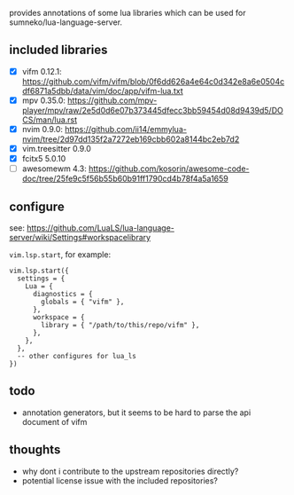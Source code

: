 provides annotations of some lua libraries which can be used for sumneko/lua-language-server.

## included libraries
* [x] vifm 0.12.1: https://github.com/vifm/vifm/blob/0f6dd626a4e64c0d342e8a6e0504cdf6871a5dbb/data/vim/doc/app/vifm-lua.txt
* [x] mpv 0.35.0: https://github.com/mpv-player/mpv/raw/2e5d0d6e07b373445dfecc3bb59454d08d9439d5/DOCS/man/lua.rst
* [x] nvim 0.9.0: https://github.com/ii14/emmylua-nvim/tree/2d97dd135f2a7272eb169cbb602a8144bc2eb7d2
* [x] vim.treesitter 0.9.0
* [x] fcitx5 5.0.10
* [ ] awesomewm 4.3: https://github.com/kosorin/awesome-code-doc/tree/25fe9c5f56b55b60b91ff1790cd4b78f4a5a1659

## configure

see: https://github.com/LuaLS/lua-language-server/wiki/Settings#workspacelibrary

`vim.lsp.start`, for example:

```
vim.lsp.start({
  settings = {
    Lua = {
      diagnostics = {
        globals = { "vifm" },
      },
      workspace = {
        library = { "/path/to/this/repo/vifm" },
      },
    },
  },
  -- other configures for lua_ls
})
```

## todo
* annotation generators, but it seems to be hard to parse the api document of vifm


## thoughts
* why dont i contribute to the upstream repositories directly?
* potential license issue with the included repositories?
